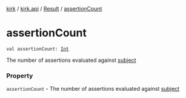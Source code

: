 [kirk](../../index.md) / [kirk.api](../index.md) / [Result](index.md) / [assertionCount](./assertion-count.md)

# assertionCount

`val assertionCount: `[`Int`](https://kotlinlang.org/api/latest/jvm/stdlib/kotlin/-int/index.html)

The number of assertions evaluated against [subject](subject.md)

### Property

`assertionCount` - The number of assertions evaluated against [subject](subject.md)
